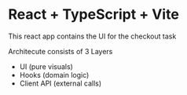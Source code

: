 # React + TypeScript + Vite

This react app contains the UI for the checkout task

Architecute consists of 3 Layers

-   UI (pure visuals)
-   Hooks (domain logic)
-   Client API (external calls)
